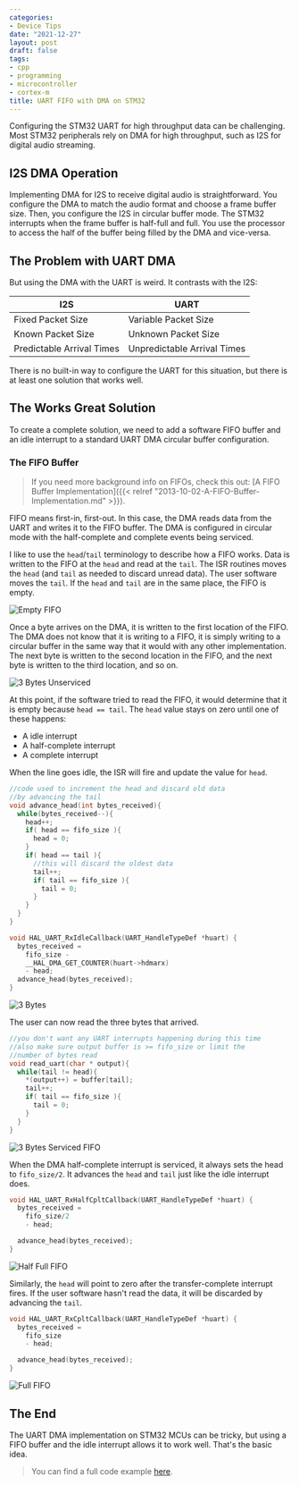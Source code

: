 ```yaml
---
categories:
- Device Tips
date: "2021-12-27"
layout: post
draft: false
tags:
- cpp
- programming
- microcontroller
- cortex-m
title: UART FIFO with DMA on STM32
---
```


Configuring the STM32 UART for high throughput data can be challenging. Most STM32 peripherals rely on DMA for high throughput, such as I2S for digital audio streaming.

## I2S DMA Operation

Implementing DMA for I2S to receive digital audio is straightforward. You configure the DMA to match the audio format and choose a frame buffer size. Then, you configure the I2S in circular buffer mode. The STM32 interrupts when the frame buffer is half-full and full. You use the processor to access the half of the buffer being filled by the DMA and vice-versa.

## The Problem with UART DMA

But using the DMA with the UART is weird. It contrasts with the I2S:

| I2S                       | UART                        |
| ------------------------- | --------------------------- |
| Fixed Packet Size         | Variable Packet Size        |
| Known Packet Size         | Unknown Packet Size         |
| Predictable Arrival Times | Unpredictable Arrival Times |

There is no built-in way to configure the UART for this situation, but there is at least one solution that works well.

## The Works Great Solution

To create a complete solution, we need to add a software FIFO buffer and an idle interrupt to a standard UART DMA circular buffer configuration.

### The FIFO Buffer

> If you need more background info on FIFOs, check this out: [A FIFO Buffer Implementation]({{< relref "2013-10-02-A-FIFO-Buffer-Implementation.md" >}}).

FIFO means first-in, first-out. In this case, the DMA reads data from the UART and writes it to the FIFO buffer. The DMA is configured in circular mode with the half-complete and complete events being serviced.

I like to use the `head`/`tail` terminology to describe how a FIFO works. Data is written to the FIFO at the `head` and read at the `tail`. The ISR routines moves the `head` (and `tail` as needed to discard unread data). The user software moves the `tail`. If the `head` and `tail` are in the same place, the FIFO is empty.

![Empty FIFO](/images/uart-dma-fifo-empty.svg)

Once a byte arrives on the DMA, it is written to the first location of the FIFO. The DMA does not know that it is writing to a FIFO, it is simply writing to a circular buffer in the same way that it would with any other implementation. The next byte is written to the second location in the FIFO, and the next byte is written to the third location, and so on.

![3 Bytes Unserviced](/images/uart-dma-fifo-3-bytes-unserviced.svg)

At this point, if the software tried to read the FIFO, it would determine that it is empty because `head == tail`. The `head` value stays on zero until one of these happens:

- A idle interrupt
- A half-complete interrupt
- A complete interrupt

When the line goes idle, the ISR will fire and update the value for `head`.

```c++
//code used to increment the head and discard old data
//by advancing the tail
void advance_head(int bytes_received){
  while(bytes_received--){
    head++;
    if( head == fifo_size ){
      head = 0;
    }
    if( head == tail ){
      //this will discard the oldest data
      tail++;
      if( tail == fifo_size ){
        tail = 0;
      }
    }
  }
}

void HAL_UART_RxIdleCallback(UART_HandleTypeDef *huart) {
  bytes_received = 
    fifo_size - 
    __HAL_DMA_GET_COUNTER(huart->hdmarx) 
    - head;
  advance_head(bytes_received);
}
```

![3 Bytes](/images/uart-dma-fifo-3-bytes.svg)


The user can now read the three bytes that arrived.

```c++
//you don't want any UART interrupts happening during this time
//also make sure output buffer is >= fifo_size or limit the
//number of bytes read
void read_uart(char * output){
  while(tail != head){
    *(output++) = buffer[tail];
    tail++;
    if( tail == fifo_size ){
      tail = 0;
    }
  }
}
```

![3 Bytes Serviced FIFO](/images/uart-dma-fifo-3-bytes-serviced.svg)

When the DMA half-complete interrupt is serviced, it always sets the head to `fifo_size/2`. It advances the `head` and `tail` just like the idle interrupt does.

```c++
void HAL_UART_RxHalfCpltCallback(UART_HandleTypeDef *huart) {
  bytes_received = 
    fifo_size/2
    - head;

  advance_head(bytes_received);
}
```

![Half Full FIFO](/images/uart-dma-fifo-half.svg)

Similarly, the `head` will point to zero after the transfer-complete interrupt fires. If the user software hasn't read the data, it will be discarded by advancing the `tail`.

```c++
void HAL_UART_RxCpltCallback(UART_HandleTypeDef *huart) {
  bytes_received = 
    fifo_size
    - head;

  advance_head(bytes_received);
}
```

![Full FIFO](/images/uart-dma-fifo-full.svg)


## The End

The UART DMA implementation on STM32 MCUs can be tricky, but using a FIFO buffer and the idle interrupt allows it to work well. That's the basic idea.

> You can find a full code example [here](https://github.com/StratifyLabs/StratifyOS-mcu-stm32/blob/main/src/uart/uart_local.c).




